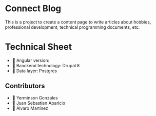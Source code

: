 # Connect Blog 

This is a project to create a content page to write articles about hobbies, professional development, technical programming  documents, etc.

# Technical Sheet

- 🔧 Angular version: 
- 🔨 Banckend technology: Drupal 8
- 🔩 Data layer: Postgres

## Contributors

- 🤵 Yerminson Gonzales
- 🤵 Juan Sebastian Aparicio
- 🤵 Álvaro Martínez
